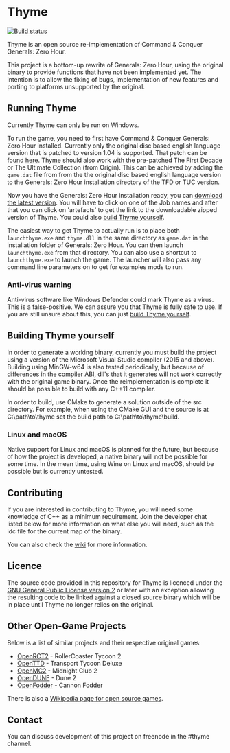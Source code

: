 # Thyme

[![Build status](https://ci.appveyor.com/api/projects/status/thd1as29wfnkh586?svg=true)](https://ci.appveyor.com/project/AdamMondez/thyme)

Thyme is an open source re-implementation of Command & Conquer Generals: Zero Hour.

This project is a bottom-up rewrite of Generals: Zero Hour,
using the original binary to provide functions that have not been implemented yet.
The intention is to allow the fixing of bugs, implementation of new
features and porting to platforms unsupported by the original.

## Running Thyme

Currently Thyme can only be run on Windows.

To run the game, you need to first have Command & Conquer Generals: Zero Hour installed. Currently only the original disc based english language version that is patched to version 1.04 is supported. That patch can be found [here](ftp.ea.com/pub/eapacific/generals/generalszh/DownloadablePatches/GeneralsZH-104-english.exe). Thyme should also work with the pre-patched The First Decade or The Ultimate Collection (from Origin). This can be achieved by adding the `game.dat` file from from the the original disc based english language version to the Generals: Zero Hour installation directory of the TFD or TUC version.

Now you have the Generals: Zero Hour installation ready, you can [download the latest version](https://ci.appveyor.com/project/AdamMondez/thyme). You will have to click on one of the Job names and after that you can click on 'artefacts' to get the link to the downloadable zipped version of Thyme. You could also [build Thyme yourself](#building-thyme-yourself).

The easiest way to get Thyme to actually run is to place both `launchthyme.exe` and `thyme.dll` in the same directory as `game.dat` in the installation folder of Generals: Zero Hour. You can then launch `launchthyme.exe` from that directory. You can also use a shortcut to `launchthyme.exe` to launch the game. The launcher will also pass any command line parameters on to get for examples mods to run.

### Anti-virus warning

Anti-virus software like Windows Defender could mark Thyme as a virus. This is a false-positive. We can assure you that Thyme is fully safe to use. If you are still unsure about this, you can just [build Thyme yourself](#building-thyme-yourself).

## Building Thyme yourself

In order to generate a working binary, currently you must build the project using
a version of the Microsoft Visual Studio compiler (2015 and above). Building using MinGW-w64
is also tested periodically, but because of differences in the compiler ABI, dll's that it generates
will not work correctly with the original game binary. Once the reimplementation is complete
it should be possible to build with any C++11 compiler.
 
In order to build, use CMake to generate a solution outside of the src directory.
For example, when using the CMake GUI and the source is at C:\path\to\thyme set the build
path to C:\path\to\thyme\build.

### Linux and macOS

Native support for Linux and macOS is planned for the future, but because of how
the project is developed, a native binary will not be possible for some time.
In the mean time, using Wine on Linux and macOS, should be possible but
is currently untested.

## Contributing

If you are interested in contributing to Thyme, you will need some knowledge of C++
as a minimum requirement. Join the developer chat listed below for more information on
what else you will need, such as the idc file for the current map of the binary.

You can also check the [wiki](https://github.com/TheAssemblyArmada/Thyme/wiki) for more information.

## Licence

The source code provided in this repository for
Thyme is licenced under the [GNU General Public License version 2](https://www.gnu.org/licenses/old-licenses/gpl-2.0.html)
or later with an exception allowing the resulting code to be linked against a closed source
binary which will be in place until Thyme no longer relies on the original.

## Other Open-Game Projects

Below is a list of similar projects and their respective original games:

 * [OpenRCT2](https://github.com/OpenRCT2/OpenRCT2) - RollerCoaster Tycoon 2
 * [OpenTTD](https://www.openttd.org/) - Transport Tycoon Deluxe
 * [OpenMC2](https://github.com/LRFLEW/OpenMC2) - Midnight Club 2
 * [OpenDUNE](https://github.com/OpenDUNE/OpenDUNE) - Dune 2
 * [OpenFodder](https://github.com/OpenFodder/openfodder) - Cannon Fodder

There is also a [Wikipedia page for open source games](https://en.wikipedia.org/wiki/List_of_open-source_video_games).

## Contact

You can discuss development of this project on freenode in the #thyme channel.
